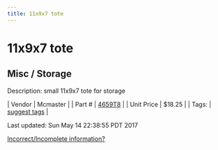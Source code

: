 ```yaml
---
title: 11x9x7 tote
---
```


# 11x9x7 tote
## Misc / Storage
Description: 	small 11x9x7 tote for storage 

| Vendor | Mcmaster | 
| Part # | [4659T8](https://www.mcmaster.com/#4659T8) | 
| Unit Price | $18.25 | 
| Tags: | [suggest tags](https://docs.google.com/forms/d/e/1FAIpQLSeWyY8v3RgOty-MyWmh9U0iivNYN_molChYyS-0U-o-kOAv_g/viewform) | 

Last updated: Sun May 14 22:38:55 PDT 2017

 [Incorrect/Incomplete information?](https://docs.google.com/forms/d/e/1FAIpQLSeWyY8v3RgOty-MyWmh9U0iivNYN_molChYyS-0U-o-kOAv_g/viewform)